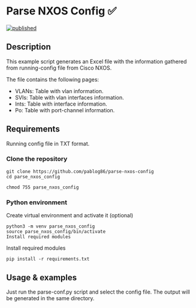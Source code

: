 # Parse NXOS Config :white_check_mark:
[![published](https://static.production.devnetcloud.com/codeexchange/assets/images/devnet-published.svg)](https://developer.cisco.com/codeexchange/github/repo/pablog86/aci-contractchecker)

## Description

This example script generates an Excel file with the information gathered from running-config file from Cisco NXOS.

The file contains the following pages:
- VLANs: Table with vlan information.
- SVIs: Table with vlan interfaces information.
- Ints: Table with interface information.
- Po: Table with port-channel information.


## Requirements

Running config file in TXT format.

### Clone the repository

```text
git clone https://github.com/pablog86/parse-nxos-config
cd parse_nxos_config

chmod 755 parse_nxos_config
```

### Python environment

Create virtual environment and activate it (optional)

```text
python3 -m venv parse_nxos_config
source parse_nxos_config/bin/activate
Install required modules
```

Install required modules

```text
pip install -r requirements.txt
```


## Usage & examples

Just run the parse-conf.py script and select the config file. The output will be generated in the same directory.


